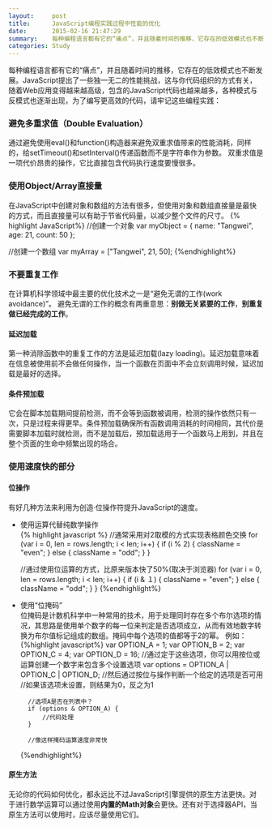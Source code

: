 ```yaml
---
layout:     post
title:      JavaScript编程实践过程中性能的优化
date:       2015-02-16 21:47:29
summary:    每种编程语言都有它的“痛点”，并且随着时间的推移，它存在的低效模式也不断发展。JavaScript提出了一些独一无二的性能挑战，这与你代码组织的方式有关，随着Web应用变得越来越高级，包含的JavaScript代码也越来越多，各种模式与反模式也逐渐出现，为了编写更高效的代码，请牢记这些编程实践 ...
categories: Study 
---
```


每种编程语言都有它的“痛点”，并且随着时间的推移，它存在的低效模式也不断发展。JavaScript提出了一些独一无二的性能挑战，这与你代码组织的方式有关，随着Web应用变得越来越高级，包含的JavaScript代码也越来越多，各种模式与反模式也逐渐出现，为了编写更高效的代码，请牢记这些编程实践：

### 避免多重求值（Double Evaluation）
通过避免使用eval()和function()构造器来避免双重求值带来的性能消耗，同样的，给setTimeout()和setInterval()传递函数而不是字符串作为参数。
双重求值是一项代价昂贵的操作，它比直接包含代码执行速度要慢很多。

### 使用Object/Array直接量
在JavaScript中创建对象和数组的方法有很多，但使用对象和数组直接量是最快的方式，而且直接量可以有助于节省代码量，以减少整个文件的尺寸。
{% highlight JavaScript%}
//创建一个对象
var myObject = {
    name: "Tangwei",
    age: 21,
    count: 50
};

//创建一个数组
var myArray = ["Tangwei", 21, 50];
{%endhighlight%}

### 不要重复工作
在计算机科学领域中最主要的优化技术之一是“避免无谓的工作(work avoidance)”。
避免无谓的工作的概念有两重意思：**别做无关紧要的工作**，**别重复做已经完成的工作**。

#### 延迟加载
第一种消除函数中的重复工作的方法是延迟加载(lazy loading)。延迟加载意味着在信息被使用前不会做任何操作，当一个函数在页面中不会立刻调用时候，延迟加载是最好的选择。

#### 条件预加载  
它会在脚本加载期间提前检测，而不会等到函数被调用，检测的操作依然只有一次，只是过程来得更早。条件预加载确保所有函数调用消耗的时间相同，其代价是需要脚本加载时就检测，而不是加载后，预加载适用于一个函数马上用到，并且在整个页面的生命中频繁出现的场合。

### 使用速度快的部分

#### 位操作
有好几种方法来利用为创造·位操作符提升JavaScript的速度。

 - 使用运算代替纯数学操作  
  {% highlight javascript %}
        //通常采用对2取模的方式实现表格颜色交换
    for (var i = 0, len = rows.length; i < len; i++) {
        if (i % 2) {
            className = "even";
        } else {
            className = "odd";
        }
    }

    //通过使用位运算的方式，比原来版本快了50%(取决于浏览器)
    for (var i = 0, len = rows.length; i < len; i++) {
        if (i & １) {
            className = "even";
        } else {
            className = "odd";
        }
    }
  {%endhighlight%}

 - 使用“位掩码”  
    位掩码是计数机科学中一种常用的技术，用于处理同时存在多个布尔选项的情况，其思路是使用单个数字的每一位来判定是否选项成立，从而有效地数字转换为布尔值标记组成的数组。掩码中每个选项的值都等于2的幂。
    例如：
  {%highlight javascript%}
         var OPTION_A = 1;
         var OPTION_B = 2;
         var OPTION_C = 4;
         var OPTION_D = 16;
         //通过定于这些选项，你可以用按位或运算创建一个数字来包含多个设置选项
         var options = OPTION_A | OPTION_C | OPTION_D;
         //然后通过按位与操作判断一个给定的选项是否可用
         //如果该选项未设置，则结果为0，反之为1

         //选项A是否在列表中？
         if (options & OPTION_A) {
             //代码处理
         }

         //像这样掩码运算速度非常快
    {%endhighlight%}

#### 原生方法
无论你的代码如何优化，都永远比不过JavaScript引擎提供的原生方法更快。对于进行数学运算可以通过使用**内置的Math对象**会更快。还有对于选择器API，当原生方法可以使用时，应该尽量使用它们。



